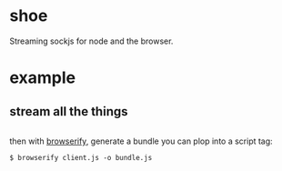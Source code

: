 shoe
====

Streaming sockjs for node and the browser.

example
=======

stream all the things
---------------------

``` js

```

then with [browserify](https://github.com/substack/node-browserify), generate a
bundle you can plop into a script tag:

```
$ browserify client.js -o bundle.js
```


